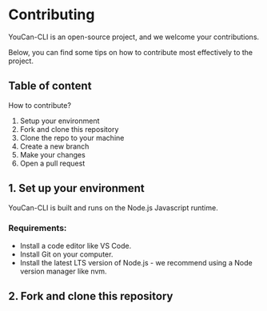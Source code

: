 # Contributing

YouCan-CLI is an open-source project, and we welcome your contributions.

Below, you can find some tips on how to contribute most effectively to the project.

## Table of content

How to contribute?

1. Setup your environment
2. Fork and clone this repository
3. Clone the repo to your machine
4. Create a new branch
5. Make your changes
6. Open a pull request


## 1. Set up your environment

YouCan-CLI is built and runs on the Node.js Javascript runtime.

### Requirements: 
- Install a code editor like VS Code.
- Install Git on your computer.
- Install the latest LTS version of Node.js - we recommend using a Node version manager like nvm.

## 2. Fork and clone this repository